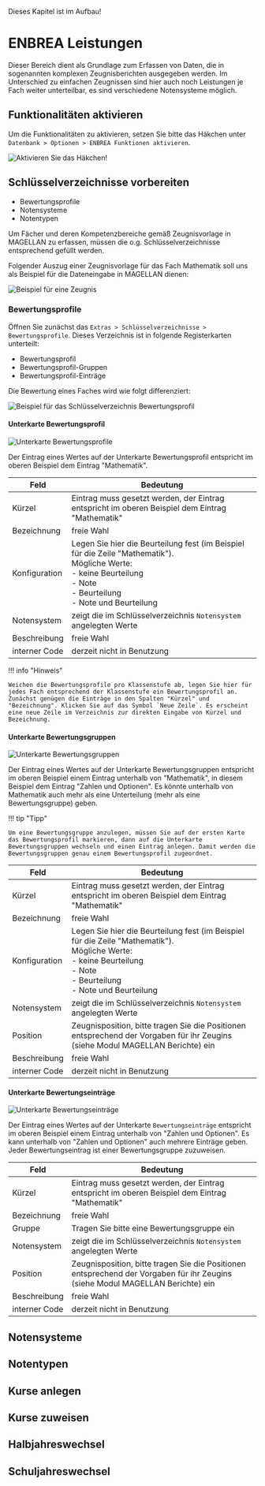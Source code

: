 Dieses Kapitel ist im Aufbau!

# ENBREA Leistungen

Dieser Bereich dient als Grundlage zum Erfassen von Daten, die in sogenannten komplexen Zeugnisberichten ausgegeben werden.
Im Unterschied zu einfachen Zeugnissen sind hier auch noch Leistungen je Fach weiter unterteilbar, es sind verschiedene Notensysteme möglich.

## Funktionalitäten aktivieren

Um die Funktionalitäten zu aktivieren, setzen Sie bitte das Häkchen unter `Datenbank > Optionen > ENBREA Funktionen aktivieren`.

![Aktivieren Sie das Häkchen!](/assets/images/enbrea.leistungen/01.png)

## Schlüsselverzeichnisse vorbereiten

* Bewertungsprofile
* Notensysteme
* Notentypen

Um Fächer und deren Kompetenzbereiche gemäß Zeugnisvorlage in MAGELLAN zu erfassen, müssen die o.g. Schlüsselverzeichnisse entsprechend gefüllt werden. 

Folgender Auszug einer Zeugnisvorlage für das Fach Mathematik soll uns als Beispiel für die Dateneingabe in MAGELLAN dienen:

![Beispiel für eine Zeugnis](/assets/images/enbrea.leistungen/02.png)

### Bewertungsprofile

Öffnen Sie zunächst das `Extras > Schlüsselverzeichnisse > Bewertungsprofile`. Dieses Verzeichnis ist in folgende Registerkarten unterteilt:

* Bewertungsprofil
* Bewertungsprofil-Gruppen
* Bewertungsprofil-Einträge

Die Bewertung eines Faches wird wie folgt differenziert:

![Beispiel für das Schlüsselverzeichnis Bewertungsprofil](/assets/images/enbrea.leistungen/03.png)

#### Unterkarte Bewertungsprofil

![Unterkarte Bewertungsprofile](/assets/images/enbrea.leistungen/04.png)

Der Eintrag eines Wertes auf der Unterkarte Bewertungsprofil entspricht im oberen Beispiel dem Eintrag "Mathematik".

Feld|Bedeutung
--|--
Kürzel| Eintrag muss gesetzt werden, der Eintrag entspricht im oberen Beispiel dem Eintrag "Mathematik"
Bezeichnung| freie Wahl
Konfiguration| Legen Sie hier die Beurteilung fest (im Beispiel für die Zeile "Mathematik"). <br/>Mögliche Werte: <br/>- keine Beurteilung <br/>- Note <br/>- Beurteilung <br/>- Note und Beurteilung
Notensystem| zeigt die im Schlüsselverzeichnis `Notensystem` angelegten Werte
Beschreibung|freie Wahl
interner Code| derzeit nicht in Benutzung

!!! info "Hinweis"

    Weichen die Bewertungsprofile pro Klassenstufe ab, legen Sie hier für jedes Fach entsprechend der Klassenstufe ein Bewertungsprofil an. Zunächst genügen die Einträge in den Spalten "Kürzel" und "Bezeichnung". Klicken Sie auf das Symbol `Neue Zeile`. Es erscheint eine neue Zeile im Verzeichnis zur direkten Eingabe von Kürzel und Bezeichnung.

#### Unterkarte Bewertungsgruppen

![Unterkarte Bewertungsgruppen](/assets/images/enbrea.leistungen/05.png)

Der Eintrag eines Wertes auf der Unterkarte Bewertungsgruppen entspricht im oberen Beispiel einem Eintrag unterhalb von "Mathematik", in diesem Beispiel dem Eintrag "Zahlen und Optionen". Es könnte unterhalb von Mathematik auch mehr als eine Unterteilung (mehr als eine Bewertungsgruppe) geben.

!!! tip "Tipp"

    Um eine Bewertungsgruppe anzulegen, müssen Sie auf der ersten Karte das Bewertungsprofil markieren, dann auf die Unterkarte Bewertungsgruppen wechseln und einen Eintrag anlegen. Damit werden die Bewertungsgruppen genau einem Bewertungsprofil zugeordnet.

Feld|Bedeutung
--|--
Kürzel| Eintrag muss gesetzt werden, der Eintrag entspricht im oberen Beispiel dem Eintrag "Mathematik"
Bezeichnung| freie Wahl
Konfiguration| Legen Sie hier die Beurteilung fest (im Beispiel für die Zeile "Mathematik"). <br/>Mögliche Werte: <br/>- keine Beurteilung <br/>- Note <br/>- Beurteilung <br/>- Note und Beurteilung
Notensystem| zeigt die im Schlüsselverzeichnis `Notensystem` angelegten Werte
Position| Zeugnisposition, bitte tragen Sie die Positionen entsprechend der Vorgaben für ihr Zeugins (siehe Modul MAGELLAN Berichte) ein
Beschreibung|freie Wahl
interner Code| derzeit nicht in Benutzung

#### Unterkarte Bewertungseinträge

![Unterkarte Bewertungseinträge](/assets/images/enbrea.leistungen/06.png)

Der Eintrag eines Wertes auf der Unterkarte `Bewertungseinträge` entspricht im oberen Beispiel einem Eintrag unterhalb von "Zahlen und Optionen". Es kann unterhalb von "Zahlen und Optionen" auch mehrere Einträge geben. Jeder Bewertungseintrag ist einer Bewertungsgruppe zuzuweisen. 

Feld|Bedeutung
--|--
Kürzel| Eintrag muss gesetzt werden, der Eintrag entspricht im oberen Beispiel dem Eintrag "Mathematik"
Bezeichnung| freie Wahl
Gruppe| Tragen Sie bitte eine Bewertungsgruppe ein
Notensystem| zeigt die im Schlüsselverzeichnis `Notensystem` angelegten Werte
Position| Zeugnisposition, bitte tragen Sie die Positionen entsprechend der Vorgaben für ihr Zeugins (siehe Modul MAGELLAN Berichte) ein
Beschreibung|freie Wahl
interner Code| derzeit nicht in Benutzung

## Notensysteme

## Notentypen



## Kurse anlegen

## Kurse zuweisen

## Halbjahreswechsel

## Schuljahreswechsel
